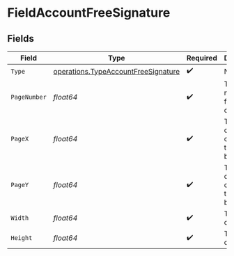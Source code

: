 # FieldAccountFreeSignature


## Fields

| Field                                                                                      | Type                                                                                       | Required                                                                                   | Description                                                                                |
| ------------------------------------------------------------------------------------------ | ------------------------------------------------------------------------------------------ | ------------------------------------------------------------------------------------------ | ------------------------------------------------------------------------------------------ |
| `Type`                                                                                     | [operations.TypeAccountFreeSignature](../../models/operations/typeaccountfreesignature.md) | :heavy_check_mark:                                                                         | N/A                                                                                        |
| `PageNumber`                                                                               | *float64*                                                                                  | :heavy_check_mark:                                                                         | The page number the field will be on.                                                      |
| `PageX`                                                                                    | *float64*                                                                                  | :heavy_check_mark:                                                                         | The X coordinate of where the field will be placed.                                        |
| `PageY`                                                                                    | *float64*                                                                                  | :heavy_check_mark:                                                                         | The Y coordinate of where the field will be placed.                                        |
| `Width`                                                                                    | *float64*                                                                                  | :heavy_check_mark:                                                                         | The width of the field.                                                                    |
| `Height`                                                                                   | *float64*                                                                                  | :heavy_check_mark:                                                                         | The height of the field.                                                                   |